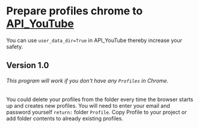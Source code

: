 # Prepare profiles chrome to [API_YouTube](https://github.com/ArtDanger/API_YouTube)

You can use `user_data_dir=True` in API_YouTube thereby increase your safety.

## Version 1.0
###### This program will work if you don't have any `Profiles` in Chrome.
You could delete your profiles from the folder every time the browser starts up and creates new profiles.
You will need to enter your email and password yourself
`return:` folder `Profile`. Copy Profile to your project or add folder contents to already existing profiles.

 